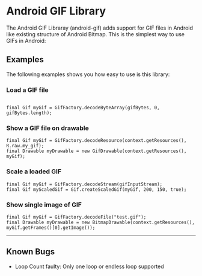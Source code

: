 # Android GIF Library
The Android GIF Libraray (android-gif) adds support for GIF files in Android like existing structure of Android Bitmap. This is the simplest way to use GIFs in Android:

## Examples

The following examples shows you how easy to use is this library:

### Load a GIF file

<p><code>
final Gif myGif = GifFactory.decodeByteArray(gifBytes, 0, gifBytes.length);
</code></p>

### Show a GIF file on drawable

<pre><code>final Gif myGif = GifFactory.decodeResource(context.getResources(), R.raw.my_gif);
final Drawable myDrawable = new GifDrawable(context.getResources(), myGif);</code></pre>

### Scale a loaded GIF

<pre><code>final Gif myGif = GifFactory.decodeStream(gifInputStream);
final Gif myScaledGif = Gif.createScaledGif(myGif, 200, 150, true);</code></pre>

### Show single image of GIF

<pre><code>final Gif myGif = GifFactory.decodeFile("test.gif");
final Drawable myDrawable = new BitmapDrawable(context.getResources(), myGif.getFrames()[0].getImage());</code></pre>

***

## Known Bugs

* Loop Count faulty: Only one loop or endless loop supported
